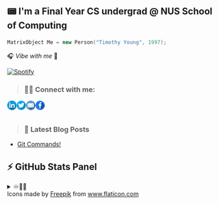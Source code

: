 ## 📟 I'm a Final Year CS undergrad @ NUS School of Computing 

```cpp
MatrixObject Me = new Person("Timothy Young", 1997);
```
🎧 _Vibe with me_ 🎺

[![Spotify](https://spotify-stats-timothyoung97.vercel.app/api/spotify)](https://open.spotify.com/user/31qd72w5v25ss2gn6tpaoaenqfru)


> ### 🤝🏼 Connect with me:

[<img align="left" alt="Timothyoung | LinkedIn" width="22px" src="public\linkedin.png" />][linkedin]
[<img align="left" alt="Timothyoung | Twitter" width="22px" src="public\twitter.png" />][twitter]
[<img align="left" alt="Timothyoung | Email" width="22px" src="public\email.png" />][email]
[<img align="left" alt="Timothyoung | Facebook" width="22px" src="public\facebook.png" />][facebook]

<br />
<br />

> ### 📕 Latest Blog Posts

<!-- BLOG-POST-LIST:START -->
- [Git Commands!](https://dev.to/timothyoung97/git-commands-3pkh)
<!-- BLOG-POST-LIST:END -->

## ⚡ GitHub Stats Panel

<details>
  <summary>♾️📶🆙</summary>

  <h4><i>Recent Activities</i></h2>

<!--START_SECTION:activity-->
1. 🎉 Merged PR [#1](https://github.com/Timothyoung97/RenderingEngine/pull/1) in [Timothyoung97/RenderingEngine](https://github.com/Timothyoung97/RenderingEngine)
2. 💪 Opened PR [#406](https://github.com/CS3247-Game-Development-Team-6/Doodles/pull/406) in [CS3247-Game-Development-Team-6/Doodles](https://github.com/CS3247-Game-Development-Team-6/Doodles)
3. 💪 Opened PR [#403](https://github.com/CS3247-Game-Development-Team-6/Doodles/pull/403) in [CS3247-Game-Development-Team-6/Doodles](https://github.com/CS3247-Game-Development-Team-6/Doodles)
4. ❗️ Closed issue [#386](https://github.com/CS3247-Game-Development-Team-6/Doodles/issues/386) in [CS3247-Game-Development-Team-6/Doodles](https://github.com/CS3247-Game-Development-Team-6/Doodles)
5. 🗣 Commented on [#386](https://github.com/CS3247-Game-Development-Team-6/Doodles/issues/386) in [CS3247-Game-Development-Team-6/Doodles](https://github.com/CS3247-Game-Development-Team-6/Doodles)
<!--END_SECTION:activity-->

---

<h4><i>General Stats</i></h2>

  <p align="center">
    <code><img align="center" src="https://github-readme-stats.vercel.app/api?username=Timothyoung97&count_private=true&show_icons=true&theme=blue-green" /></code>
    <code><img align="center" src="https://github-readme-stats.vercel.app/api/top-langs/?username=Timothyoung97&theme=blue-green&count_private=true" /></code>
  </p>  

---

<h4><i>Activity</i></h2>

  <p align="center">
    <code><img align="center" src="http://github-readme-streak-stats.herokuapp.com?user=Timothyoung97&theme=chartreuse-dark&date_format=M%20j%5B%2C%20Y%5D" /></code>
  </p>  

---

<h4><i>Contribution Graph</i></h2>

  <p align="center">
    <code><img align="center" src="./profile-3d-contrib/profile-night-green.svg" /></code>
  </p>  

---

<h4><i>Wakatime Stats</i></h2>
    
<!--START_SECTION:waka-->
![Code Time](http://img.shields.io/badge/Code%20Time-932%20hrs%2035%20mins-blue)

![Profile Views](http://img.shields.io/badge/Profile%20Views-4-blue)

![Lines of code](https://img.shields.io/badge/From%20Hello%20World%20I%27ve%20Written-5.9%20million%20lines%20of%20code-blue)

**🐱 My GitHub Data** 

> 📦 2.1 MB Used in GitHub's Storage 
 > 
> 🏆 1,214 Contributions in the Year 2023
 > 
> 💼 Opted to Hire
 > 
> 📜 23 Public Repositories 
 > 
> 🔑 22 Private Repositories 
 > 
**I'm an Early 🐤** 

```text
🌞 Morning                1683 commits        █████░░░░░░░░░░░░░░░░░░░░   21.34 % 
🌆 Daytime                4435 commits        ██████████████░░░░░░░░░░░   56.25 % 
🌃 Evening                1076 commits        ███░░░░░░░░░░░░░░░░░░░░░░   13.65 % 
🌙 Night                  691 commits         ██░░░░░░░░░░░░░░░░░░░░░░░   08.76 % 
```
📅 **I'm Most Productive on Monday** 

```text
Monday                   1757 commits        ██████░░░░░░░░░░░░░░░░░░░   22.28 % 
Tuesday                  1442 commits        █████░░░░░░░░░░░░░░░░░░░░   18.29 % 
Wednesday                1598 commits        █████░░░░░░░░░░░░░░░░░░░░   20.27 % 
Thursday                 1439 commits        █████░░░░░░░░░░░░░░░░░░░░   18.25 % 
Friday                   1142 commits        ████░░░░░░░░░░░░░░░░░░░░░   14.48 % 
Saturday                 194 commits         █░░░░░░░░░░░░░░░░░░░░░░░░   02.46 % 
Sunday                   313 commits         █░░░░░░░░░░░░░░░░░░░░░░░░   03.97 % 
```


📊 **This Week I Spent My Time On** 

```text
🕑︎ Time Zone: Asia/Singapore

💬 Programming Languages: 
C++                      3 hrs 23 mins       ███████████████████░░░░░░   76.23 % 
HLSL                     1 hr 3 mins         ██████░░░░░░░░░░░░░░░░░░░   23.64 % 
Other                    0 secs              ░░░░░░░░░░░░░░░░░░░░░░░░░   00.09 % 
Batchfile                0 secs              ░░░░░░░░░░░░░░░░░░░░░░░░░   00.04 % 

🔥 Editors: 
VS Code                  4 hrs 26 mins       █████████████████████████   100.00 % 

🐱‍💻 Projects: 
RenderingEngine          4 hrs 26 mins       █████████████████████████   100.00 % 

💻 Operating System: 
Windows                  4 hrs 26 mins       █████████████████████████   100.00 % 
```

**I Mostly Code in C++** 

```text
C++                      7 repos             ██████░░░░░░░░░░░░░░░░░░░   22.58 % 
Python                   5 repos             ████░░░░░░░░░░░░░░░░░░░░░   16.13 % 
C#                       3 repos             ██░░░░░░░░░░░░░░░░░░░░░░░   09.68 % 
HTML                     2 repos             ██░░░░░░░░░░░░░░░░░░░░░░░   06.45 % 
Jupyter Notebook         2 repos             ██░░░░░░░░░░░░░░░░░░░░░░░   06.45 % 
```



**Timeline**

![Lines of Code chart](https://raw.githubusercontent.com/Timothyoung97/Timothyoung97/main/assets/bar_graph.png)


 Last Updated on 29/11/2023 18:36:33 UTC
<!--END_SECTION:waka-->
    
</details>

[facebook]: https://www.facebook.com/TimYoung97
[email]: mailto:e0518553@u.nus.edu
[twitter]: https://twitter.com/timothyoung97
[linkedin]: https://www.linkedin.com/in/shiyuan-yang97/

<div>Icons made by <a href="https://www.freepik.com" title="Freepik">Freepik</a> from <a href="https://www.flaticon.com/" title="Flaticon">www.flaticon.com</a></div>
